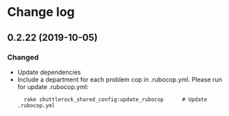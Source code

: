 # Change log

## 0.2.22 (2019-10-05)

### Changed

- Update dependencies
- Include a department for each problem cop in .rubocop.yml.
  Please run for update .rubocop.yml:
  ```
    rake shuttlerock_shared_config:update_rubocop      # Update .rubocop.yml
  ```
